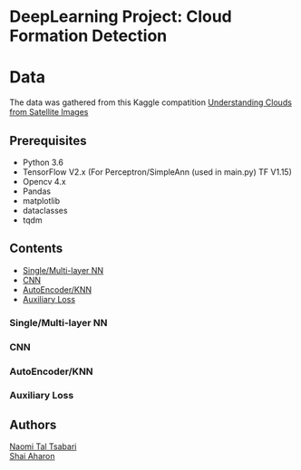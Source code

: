 
# DeepLearning Project: Cloud Formation Detection  
  
# Data  
The data was gathered from this Kaggle compatition [ Understanding Clouds from Satellite Images](https://www.kaggle.com/c/understanding_cloud_organization/data)  
## Prerequisites   
- Python 3.6  
- TensorFlow V2.x (For Perceptron/SimpleAnn (used in main.py) TF V1.15)  
- Opencv 4.x  
- Pandas  
- matplotlib  
- dataclasses  
- tqdm  
  
## Contents  
- [Single/Multi-layer NN](#singlemulti-layer-nn)  
- [CNN](#cnn)  
- [AutoEncoder/KNN](#autoencoderknn)  
- [Auxiliary Loss](#auxiliary-loss)
  
### Single/Multi-layer NN

### CNN
### AutoEncoder/KNN
### Auxiliary Loss
  
## Authors  
[Naomi Tal Tsabari](https://github.com/naomital])  
[Shai Aharon](https://github.com/ifryed)